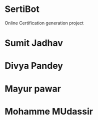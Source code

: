 # SertiBot
Online Certification generation project

# Sumit Jadhav
# Divya Pandey
# Mayur pawar
# Mohamme MUdassir
